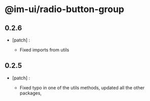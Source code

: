 # @im-ui/radio-button-group

## 0.2.6
- [patch] :

  - Fixed imports from utils

## 0.2.5
- [patch] :

  - Fixed typo in one of the utils methods, updated all the other packages,
